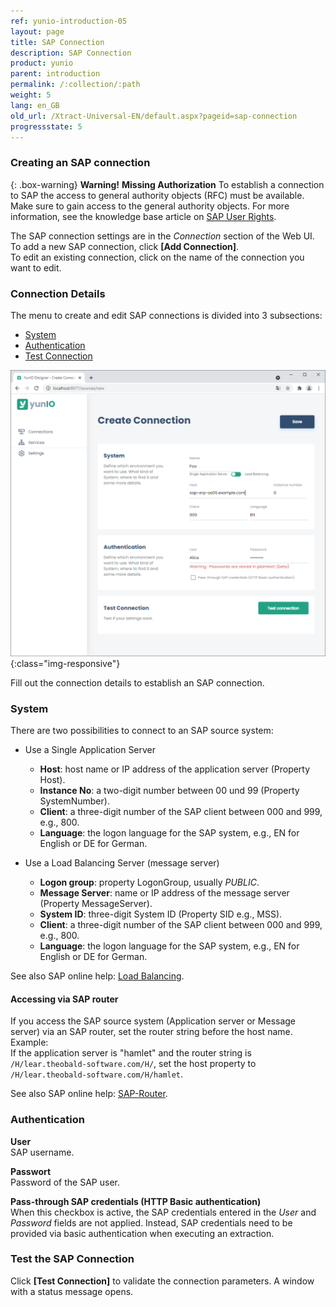 ```yaml
---
ref: yunio-introduction-05
layout: page
title: SAP Connection
description: SAP Connection
product: yunio
parent: introduction
permalink: /:collection/:path
weight: 5
lang: en_GB
old_url: /Xtract-Universal-EN/default.aspx?pageid=sap-connection
progressstate: 5
---
```


### Creating an SAP connection

{: .box-warning}
**Warning!** **Missing Authorization**
To establish a connection to SAP the access to general authority objects (RFC) must be available.
Make sure to gain access to the general authority objects. For more information, see the knowledge base article on [SAP User Rights](https://kb.theobald-software.com/sap/authority-objects-sap-user-rights).

The SAP connection settings are in the *Connection* section of the Web UI.
To add a new SAP connection, click **[Add Connection]**.<br>
To edit an existing connection, click on the name of the connection you want to edit.


### Connection Details

The menu to create and edit SAP connections is divided into 3 subsections:
- [System](#system)
- [Authentication](#authentication)
- [Test Connection](#test-the-sap-connection)

![YunIO-Create-Connection](/img/content/yunio/yunio-connections.png){:class="img-responsive"}

Fill out the connection details to establish an SAP connection.

### System
There are two possibilities to connect to an SAP source system:
- Use a Single Application Server
	- **Host**:  host name or IP address of the application server (Property Host). 
	- **Instance No**: a two-digit number between 00 und 99 (Property SystemNumber).
	- **Client**: a three-digit number of the SAP client between 000 and 999, e.g., 800.
	- **Language**: the logon language for the SAP system, e.g., EN for English or DE for German.

- Use a Load Balancing Server (message server)
	- **Logon group**: property LogonGroup, usually *PUBLIC*.
	- **Message Server**: name or IP address of the message server (Property MessageServer).
	- **System ID**: three-digit System ID (Property SID e.g.,  MSS).
	- **Client**: a three-digit number of the SAP client between 000 and 999, e.g., 800.
	- **Language**: the logon language for the SAP system, e.g., EN for English or DE for German.
	
See also SAP online help: [Load Balancing](https://help.sap.com/saphelp_nwpi711/helpdata/en/c4/3a644c505211d189550000e829fbbd/content.htm?no_cache=true).


#### Accessing via SAP router

If you access the SAP source system (Application server or Message server) via an SAP router, set the router string before the host name. <br>
Example:<br>
If the application server is "hamlet" and the router string is ``/H/lear.theobald-software.com/H/``, set the host property to ``/H/lear.theobald-software.com/H/hamlet``.

See also SAP online help: [SAP-Router](https://help.sap.com/saphelp_snc700_ehp01/helpdata/en/48/6e2ef629540e27e10000000a421937/frameset.htm).


### Authentication
<!----- The following authentication methods are supported:
-  Plain - SAP username and password (system or dialogue user).
-  HTTP Basic Authentication - Basic authentication when executing the extraction. --->
<!----- SNC (Secure Network Communication) (2) with username and password --->
<!----- [SNC with SSO](../advanced-techniques/sap-single-sign-on) (Single Sign On) (3) --->

**User**<br>
SAP username. 

**Passwort**<br>
Password of the SAP user.

**Pass-through SAP credentials (HTTP Basic authentication)**<br>
When this checkbox is active, the SAP credentials entered in the *User* and *Password* fields are not applied.
Instead, SAP credentials need to be provided via basic authentication when executing an extraction. 


### Test the SAP Connection

Click **[Test Connection]** to validate the connection parameters. A window with a status message opens.
